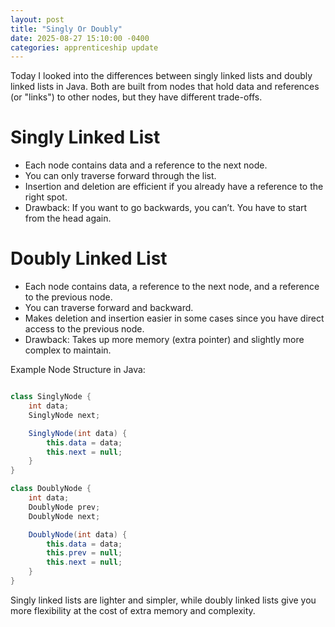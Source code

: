 ```yaml
---
layout: post
title: "Singly Or Doubly"
date: 2025-08-27 15:10:00 -0400
categories: apprenticeship update
---
```


Today I looked into the differences between singly linked lists and doubly
linked lists in Java. Both are built from nodes that hold data and references
(or "links") to other nodes, but they have different trade-offs.

# Singly Linked List

- Each node contains data and a reference to the next node.
- You can only traverse forward through the list.
- Insertion and deletion are efficient if you already have a reference to the
  right spot.
- Drawback: If you want to go backwards, you can’t. You have to start from the
  head again.

# Doubly Linked List

- Each node contains data, a reference to the next node, and a reference to the
  previous node.
- You can traverse forward and backward.
- Makes deletion and insertion easier in some cases since you have direct access
  to the previous node.
- Drawback: Takes up more memory (extra pointer) and slightly more complex to
  maintain.

Example Node Structure in Java:

```java

class SinglyNode {
    int data;
    SinglyNode next;

    SinglyNode(int data) {
        this.data = data;
        this.next = null;
    }
}

class DoublyNode {
    int data;
    DoublyNode prev;
    DoublyNode next;

    DoublyNode(int data) {
        this.data = data;
        this.prev = null;
        this.next = null;
    }
}
```

Singly linked lists are lighter and simpler, while doubly linked lists give you
more flexibility at the cost of extra memory and complexity.